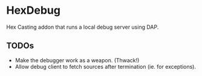 # HexDebug

Hex Casting addon that runs a local debug server using DAP.

## TODOs

* Make the debugger work as a weapon. (Thwack!)
* Allow debug client to fetch sources after termination (ie. for exceptions). 
